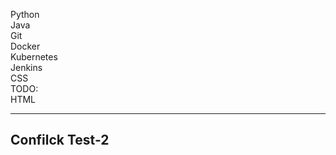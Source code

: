Python<br>
Java<br>
Git<br>
Docker<br>
Kubernetes<br>
Jenkins<br>
CSS<br>
TODO:<br>
HTML


---
## Confilck Test-2